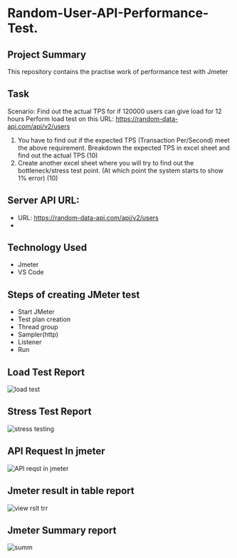 # Random-User-API-Performance-Test.
## Project Summary
This repository contains the practise work of performance test with Jmeter
## Task
Scenario: Find out the actual TPS for if 120000 users can give load for 12 hours
Perform load test on this URL:  https://random-data-api.com/api/v2/users
1. You have to find out if the expected TPS (Transaction Per/Second) meet the above requirement.
Breakdown the expected TPS in excel sheet and find out the actual TPS (10)
2. Create another excel sheet where you will try to find out the bottleneck/stress test point. (At which point the system starts to show 1% error) (10)

## Server API URL:
- URL:  https://random-data-api.com/api/v2/users
- 
## Technology Used
- Jmeter
- VS Code

## Steps of creating JMeter test
- Start JMeter
- Test plan creation
- Thread group
- Sampler(http)
- Listener
- Run

## Load Test Report
![load test](https://github.com/Jahid019/Random-User-API-Performance-Test./assets/112567359/962209f8-2e6f-404a-9968-b3aab52f6e8d)

## Stress Test Report
![stress testing](https://github.com/Jahid019/Random-User-API-Performance-Test./assets/112567359/237f46ef-fdca-4714-8558-7a3655c7ca5f)

## API Request In jmeter
![API reqst in jmeter](https://github.com/Jahid019/Random-User-API-Performance-Test./assets/112567359/1e2eda54-cddf-4e24-a702-2b2fb9f00c07)

## Jmeter result in table report
![view rslt trr](https://github.com/Jahid019/Random-User-API-Performance-Test./assets/112567359/0daa61b0-5263-4c69-9c10-b47d66db4462)

## Jmeter Summary report
![summ](https://github.com/Jahid019/Random-User-API-Performance-Test./assets/112567359/533752de-a1ed-443d-adeb-d79665075f38)
